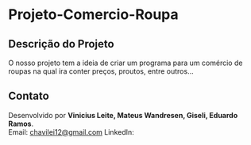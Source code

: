 # Projeto-Comercio-Roupa

## Descrição do Projeto

O nosso projeto tem a ideia de criar um programa para um comércio de roupas na qual ira conter preços, proutos, entre outros...


## Contato

Desenvolvido por **Vinicius Leite, Mateus Wandresen, Giseli, Eduardo Ramos**.  
Email: chavilei12@gmail.com
LinkedIn:
